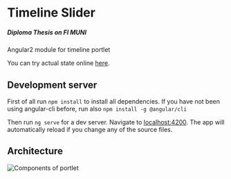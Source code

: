 # Timeline Slider
##### Diploma Thesis on FI MUNI
Angular2 module for timeline portlet

You can try actual state online [here](https://timeline-slider.firebaseapp.com/).

## Development server

First of all run `npm install` to install all dependencies.
If you have not been using angular-cli before, run also `npm install -g @angular/cli`

Then run `ng serve` for a dev server. Navigate to [localhost:4200](http://localhost:4200/). The app will automatically reload if you change any of the source files.

## Architecture

![Components of portlet](https://docs.google.com/uc?id=0BwSahQl2pAtuRGQxU01zMEVydUE)
